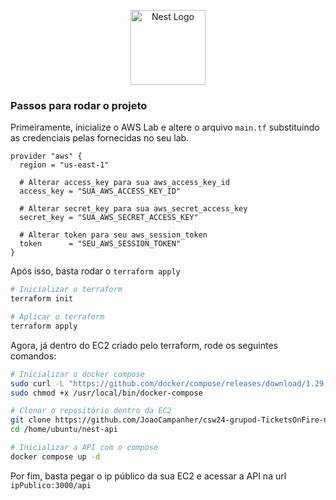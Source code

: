 <p align="center">
  <a href="http://nestjs.com/" target="blank"><img src="https://nestjs.com/img/logo-small.svg" width="120" alt="Nest Logo" /></a>
</p>

### Passos para rodar o projeto

Primeiramente, inicialize o AWS Lab e altere o arquivo `main.tf` substituindo as credenciais pelas fornecidas no seu lab.

```hcl
provider "aws" {
  region = "us-east-1"

  # Alterar access_key para sua aws_access_key_id
  access_key = "SUA_AWS_ACCESS_KEY_ID"

  # Alterar secret_key para sua aws_secret_access_key
  secret_key = "SUA_AWS_SECRET_ACCESS_KEY"

  # Alterar token para seu aws_session_token
  token      = "SEU_AWS_SESSION_TOKEN"
}
```

Após isso, basta rodar o `terraform apply`

```bash
# Inicializar o terraform
terraform init

# Aplicar o terraform
terraform apply
```

Agora, já dentro do EC2 criado pelo terraform, rode os seguintes comandos:

```bash
# Inicializar o docker compose
sudo curl -L "https://github.com/docker/compose/releases/download/1.29.2/docker-compose-$(uname -s)-$(uname -m)" -o /usr/local/bin/docker-compose
sudo chmod +x /usr/local/bin/docker-compose

# Clonar o repositório dentro da EC2
git clone https://github.com/JoaoCampanher/csw24-grupod-TicketsOnFire-nestjs.git /home/ubuntu/nest-api
cd /home/ubuntu/nest-api

# Inicializar a API com o compose
docker compose up -d
```

Por fim, basta pegar o ip público da sua EC2 e acessar a API na url `ipPublico:3000/api`
